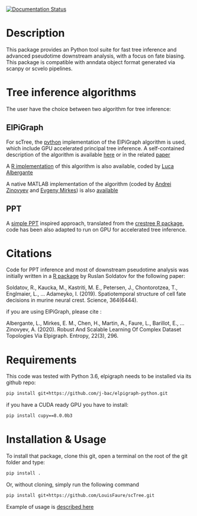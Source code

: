 [![Documentation Status](https://readthedocs.org/projects/scfates/badge/?version=latest)](https://scfates.readthedocs.io/en/latest/?badge=latest)

Description
===========

This package provides an Python tool suite for fast tree inference and advanced pseudotime downstream analysis, with a focus on fate biasing. This package is compatible with anndata object format generated via scanpy or scvelo pipelines.

Tree inference algorithms
=========================

The user have the choice between two algorithm for tree inference:

## ElPiGraph

For scTree, the [python](https://github.com/j-bac/elpigraph-python/) implementation of the ElPiGraph algorithm is used, which include GPU accelerated principal tree inference. A self-contained description of the algorithm is available [here](https://github.com/auranic/Elastic-principal-graphs/blob/master/ElPiGraph_Methods.pdf) or in the related [paper](https://www.mdpi.com/1099-4300/22/3/296)

A [R implementation](https://github.com/Albluca/ElPiGraph.R) of this algorithm is also available, coded by [Luca Albergante](https://github.com/Albluca)

A native MATLAB implementation of the algorithm (coded by [Andrei
Zinovyev](https://github.com/auranic/) and [Evgeny
Mirkes](https://github.com/Mirkes)) is also
[available](https://github.com/auranic/Elastic-principal-graphs)

## PPT

A [simple PPT](https://www.acsu.buffalo.edu/~yijunsun/lab/Paper/simplePPT.pdf) inspired approach, translated from the [crestree R package](https://github.com/hms-dbmi/crestree), code has been also adapted to run on GPU for accelerated tree inference.

Citations
=========

Code for PPT inference and most of downstream pseudotime analysis was initially written in a [R package](https://github.com/hms-dbmi/crestree) by Ruslan Soldatov for the following paper:

Soldatov, R., Kaucka, M., Kastriti, M. E., Petersen, J., Chontorotzea, T., Englmaier, L., … Adameyko, I. (2019). Spatiotemporal structure of cell fate decisions in murine neural crest. Science, 364(6444).

if you are using ElPiGraph, please cite :

Albergante, L., Mirkes, E. M., Chen, H., Martin, A., Faure, L., Barillot, E., … Zinovyev, A. (2020). Robust And Scalable Learning Of Complex Dataset Topologies Via Elpigraph. Entropy, 22(3), 296.


Requirements
============

This code was tested with Python 3.6, elpigraph needs to be installed via its github repo:

```bash
pip install git+https://github.com/j-bac/elpigraph-python.git
```

if you have a CUDA ready GPU you have to install:
```bash
pip install cupy==8.0.0b3
```

Installation & Usage
====================

To install that package, clone this git, open a terminal on the root of the git folder and type:
```bash
pip install .
```

Or, without cloning, simply run the following command
```bash
pip install git+https://github.com/LouisFaure/scTree.git
```

Example of usage is [described here](documentation/Basic_usage_example_ElPiGraph.ipynb)
